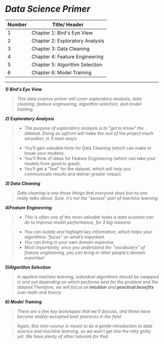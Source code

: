 # *Data Science Primer*

Number    | Title/ Header
--------- | -------------
1         | Chapter 1: Bird's Eye View
2         | Chapter 2: Exploratory Analysis
3         | Chapter 3: Data Cleaning
4         | Chapter 4: Feature Engineering
5         | Chapter 5: Algorithm Selection
6         | Chapter 6: Model Training

<hr>

***1) Bird's Eye View***

> *This data science primer will cover exploratory analysis, data cleaning, feature engineering, algorithm selection, and model training.*

***2) Exploratory Analysis***


>  * *The purpose of exploratory analysis is to "get to know" the dataset. Doing so upfront will make the rest of the project much smoother, in 3 main ways:*

  > - You’ll gain valuable hints for Data Cleaning (which can make or break your models).
  > - You’ll think of ideas for Feature Engineering (which can take your models from good to great).
  > - You’ll get a "feel" for the dataset, which will help you communicate results and deliver greater impact.

***3) Data Cleaning***

> *Data cleaning is one those things that everyone does but no one really talks about. Sure, it’s not the "sexiest" part of machine learning.*

***4)Feature Engineering***

> *  *This is often one of the most valuable tasks a data scientist can do to improve model performance, for 3 big reasons:*

  > - *You can isolate and highlight key information, which helps your algorithms "focus" on what’s important.*
  > - *You can bring in your own domain expertise.*
  > - *Most importantly, once you understand the "vocabulary" of feature engineering, you can bring in other people’s domain expertise!*

***5)Algorithm Selection***

> *In applied machine learning, individual algorithms should be swapped in and out depending on which performs best for the problem and the dataset.Therefore, we will focus on ***intuition*** and ***practical benefits*** over math and theory.*

***6) Model Training***

> *There are a few key techniques that we'll discuss, and these have become widely-accepted best practices in the field.*

> *Again, this mini-course is meant to be a gentle introduction to data science and machine learning, so we won't get into the nitty gritty yet. We have plenty of other tutorials for that.*

